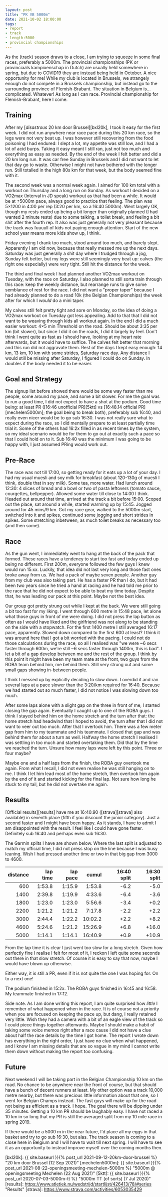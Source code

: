 ```yaml
---
layout: post
title: "PK VB 5000m"
date: 2021-10-02 18:00:00
tags:
- report
- track
- length:5000
- provincial championships
---
```


As the (track) season draws to a close, I am trying to squeeze in some final
races, preferably a 5000m. The provincial championships (PK or provinciaals
kampioenschap in Dutch) are usually held somewhere in spring, but due to
COVID19 they are instead being held in October. A nice opportunity for me!
While my club is located in Brussels, we strangely enough do not compete in a
Brussels championship, but instead go to the surrounding province of
Flemish-Brabant. The situation in Belgium is... complicated. Whatever! As long
as I can race. Provincial championship for Flemish-Brabant, here I come.

## Training

After my [_disastrous_ 20 km door Brussel][bxl20k], I took it easy for the
first week. I did not run anywhere near race pace during this 20 km race, so
the legs were not very beat up. I was however still recovering from the food
poisoning I had endured: I slept a lot, my appetite was still low, and I had a
lot of acid burps. Taking it easy meant I still ran, just not too much and
everything as easy as needed. By the end of the week I felt better and did a 20
km long run.  It was car free Sunday in Brussels and I did not want to let that
day go to waste. Otherwise I might not have bothered with the longer run. Still
totalled in the high 80s km for that week, but the body seemed fine with it.

The second week was a normal week again. I aimed for 100 km total with a
workout on Thursday and a long run on Sunday. As workout I decided on a VO2max
(Interval in JD speak) workout as that had been a while. It would be at ±5000m
pace, always good to practice that feeling. The plan was 5×1200 in 4:00 per rep
(3:20 per km, so a 16:40 5000m). Went largely OK, though my rests ended up
being a bit longer than originally planned (I had wanted 2 minute rests) due to
some talking, a toilet break, and feeling a bit shit after the fourth rep. It
also was just generally not very pleasant because the track was fuuuull of kids
not paying enough attention. Start of the new school year means more kids show
up, I think.

Friday evening I drank too much, stood around too much, and barely slept.
Apparently I am old now, because that really messed me up the next days.
Saturday was just generally a shit day where I trudged through a jog, Sunday
felt better, but my legs were still seemingly very beat up: calves (the right
one especially) were very tight. Still hit the distance for the week.

The third and final week I had planned another VO2max workout on Tuesday, with
the race on Saturday. I also planned to still sorta train through this race:
keep the weekly distance, but rearrange runs to give some semblance of rest for
the race. I did not want a "proper taper" because I had already planned to do a
road 10k (the Belgian Championships) the week after for which I _would_ do a
mini taper.

My calves still felt pretty tight and sore on Monday, so the idea of doing a
VO2max workout on Tuesday got less appealing. Add to that that I did not want
to be weaving through kids all workout again. In the end I did a much easier
workout: 4×5 min Threshold on the road. Should be about 3:35 per km (bit
slower), but since I did it on the roads, I did it largely by feel. Don't think
I went quite as fast as I should have, looking at my heart rate afterwards, but
it would have to suffice.  The calves felt better that morning and this run did
not aggravate them. Rest of the days I kept easy enough: 14 km, 13 km, 10 km
with some strides, Saturday race day. Any distance I would still be missing
after Saturday, I figured I could do on Sunday. In doubles if the body needed
it to be easier.

## Goal and Strategy

The signup list before showed there would be some way faster than me people,
some around my pace, and some a bit slower. For me the goal was to run a good
time, I did not expect to have a shot at the podium. Good time being: at least
PR ([16:46 unofficial PR][5ktt] vs [16:48.14 official PR][mechelen5000m]; the
goal being to break both), preferably sub 16:40, and really even nicer would be
to go sub 16:30. I was not really sure what to expect during the race, so I did
mentally prepare to at least partially time trial it. Some of the others had
16:2x filled in as recent times by the system, so my ideal scenario would be
for them to go out at exactly such a pace so that I could hold on to it. Sub
16:40 was the minimum I was going to be happy with, I just assumed PRing would
work out.

## Pre-Race

The race was not till 17:00, so getting ready for it eats up a lot of your day.
I had my usual muesli and soy milk for breakfast (about 120-130g of muesli I
think, double that in soy milk). Some tea, more water. Had lunch around 12:30:
4 slices of bread and a bowl or two of pasta leftovers (tomato sauce,
courgettes, bellpepper). Allowed some water till close to 14:00 I think. Headed
out around that time, arrived at the track a bit before 15:00. Scoped out the
place, sat around a while, started warming up by 15:45. Jogged around for 45
mins/9 km. Got my race gear, walked to the 5000m start, switched into it and
spikes, continued some jogging and short strides in spikes. Some stretching
inbetween, as much toilet breaks as necessary too (and then some).

## Race

As the gun went, I immediately went to hang at the back of the pack that
formed. These races have a tendency to start too fast and today ended up being
no different. First 200m, everyone followed the few guys I knew would run
15:xx. Luckily, that idea did not last very long and those fast ones broke away
from us. We had a pack of maybe seven people. Another guy from my club was also
taking part. He has a faster PR than I do, but it had been two years since he
tried a hand at racing and he had told me prior to the race that he did not
expect to be able to beat my time today. Despite that, he was leading our pack
at this point. Maybe not the best idea.

Our group got pretty strung out while I kept at the back. We were still going a
bit too fast for my liking. I went through 600 metre in 15:48 pace, let alone
what those guys in front of me were doing. I did not press the lap button as
often as I would have liked and the girlfriend was not along to be standing on
the side with a stopwatch. For the first 1400 metre I still averaged 16:17
pace, apparently. Slowed down compared to the first 600 at least? I think it
was around here that I got a bit worried with the pacing. I could not do those
calculations during the race, so all I realised was "we were ~6 secs faster
through 600m, we're still ~6 secs faster through 1400m, this is bad". I let a
bit of a gap develop between me and the rest of the group. I think by this
point it might have been my team mate at the front, two guys from the ROBA team
behind him, me behind them. Still very strung out and some small gaps showing
in-between people.

I think I messed up by explicitly deciding to slow down. I overdid it and ran
several laps at a pace slower than the 3:20/km required for 16:40. Because we
had started out so much faster, I did not notice I was slowing down too much.

After some laps alone with a slight gap on the three in front of me, I started
closing the gap again. Eventually I caught up to one of the ROBA guys. I think
I stayed behind him on the home stretch and the turn after that: the home
stretch had headwind that I hoped to avoid, the turn after that I did not want
to veer out too much. After that I overtook him. There was a few meter gap from
him to my teammate and his teammate. I closed that gap and was behind them for
about a turn as well. Halfway the home stretch I realised I was settling in too
much and started overtaking them. Did that by the time we reached the turn.
Unsure how many laps were left by this point. Three or four maybe?

Maybe one and a half laps from the finish, the ROBA guy overtook me again. From
what I recall, I did not even realise he was still hanging on to me. I think I
let him lead most of the home stretch, then overtook him again by the end of it
and started kicking for the final lap. Not sure how long he stuck to my tail,
but he did not overtake me again.

## Results

[Official results][results] have me at 16:40.90 ([strava][strava] also
available) in seventh place (fifth if you discount the junior category). Just a
second faster and I might have been happy. As it stands, I have to admit I am
disappointed with the result. I feel like I could have gone faster. Definitely
sub 16:40 and perhaps even sub 16:30.

The Garmin splits I have are shown below.  Where the last split is adjusted to
match my official time, I did not press stop on the line because I was busy
leaning.  Wish I had pressed another time or two in that big gap from 3000 to
4600.

|distance|lap time|lap pace|   cumul|16:40 split|16:30 split|
|-------:|-------:|-------:|-------:|----------:|----------:|
|     600| 1:53.8 |  1:15.9|  1:53.8|       -6.2|       -5.0|
|    1400| 2:39.8 |  1:19.9|  4:33.6|       -6.4|       -3.6|
|    1800| 1:23.0 |  1:23.0|  5:56.6|       -3.4|       +0.2|
|    2200| 1:21.2 |  1:21.2|  7:17.8|       -2.2|       +2.2|
|    3000| 2:44.4 |  1:22.2| 10:02.2|       +2.2|       +8.2|
|    4600| 5:24.6 |  1:21.2| 15:26.9|       +6.8|      +16.0|
|    5000| 1:14.1 |  1:14.1| 16:40.9|       +0.9|      +10.9|

From the lap time it is clear I just went too slow for a long stretch. Given
how perfectly fine I realise I felt for most of it, I reckon I left quite some
seconds out there in that slow stretch. Of course it is easy to say that now,
maybe I would have blown up otherwise.

Either way, it is still a PR, even if it is not quite the one I was hoping for.
On to a next one!

The podium finished in 15:2x. The ROBA guys finished in 16:45 and 16:58. My
teammate finished in 17:12.

Side note. As I am done writing this report, I am quite surprised how _little_
I remember of what happened when in the race. It is of course not a priority
when you are focused on keeping the pace up, but dang, I really retained very
little. Wish they had a camera with a bit of an eagle view of the track so I
could piece things together afterwards. Maybe I should make a habit of taking
some voice memos right after a race cause I did not have a clue about half the
race details by the time I got home. The report I wrote down has everything in
the right order, I just have no clue when what happened, and I know I am
missing details that are so vague in my mind I cannot write them down without
making the report too confusing.

## Future

Next weekend I will be taking part in the Belgian Championship 10 km on the
road. No chance to be anywhere near the front of course, but that should have a
bunch of decent runners at least. My other option was a track 10,000 metre
nearby, but there was precious little information about that one, so I went for
Belgian Champs instead. The fast guys will make up for the road not being as
efficient as a track. I hope. The goal there will be dipping under 35 minutes.
Getting a 10 km PR should be laughably easy. I have not raced a 10 km in so
long that my PR is still the averaged split from my 10 mile race in spring
2019.

If there would be a 5000 m in the near future, I'd place all my eggs in that
basket and try to go sub 16:30, but alas. The track season is coming to a close
here in Belgium and I will have to wait till next spring. I will have to see it
as an opportunity to instead improve myself over the coming months then.

[bxl20k]: {{ site.baseurl }}{% post_url 2021-09-12-20km-door-brussel %} "20 km door Brussel (12 Sep 2021)"
[mechelen5000m]: {{ site.baseurl }}{% post_url 2021-08-22-openingsmeeting-mechelen-5000m %} "5000m @ openingsmeeting Mechelen (22 Aug 2021)"
[5ktt]: {{ site.baseurl }}{% post_url 2020-07-03-5000m-tt %} "5000m TT (of sorts) (7 Jul 2020)"
[results]: https://www.atletiek.nu/wedstrijd/startlijst/426413/78/#series "Results"
[strava]: https://www.strava.com/activities/6053035429
